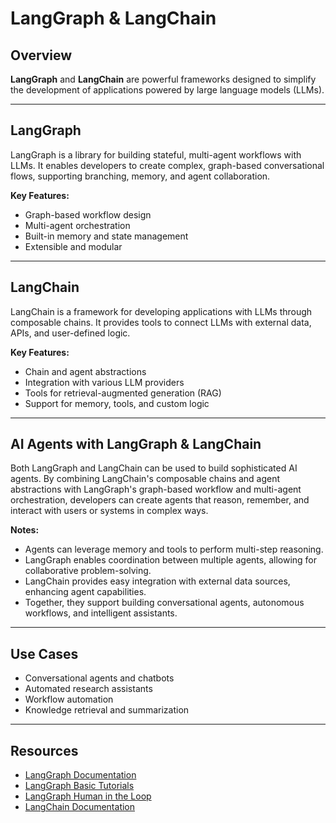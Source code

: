 # LangGraph & LangChain

## Overview

**LangGraph** and **LangChain** are powerful frameworks designed to simplify the development of applications powered by large language models (LLMs).

---

## LangGraph

LangGraph is a library for building stateful, multi-agent workflows with LLMs. It enables developers to create complex, graph-based conversational flows, supporting branching, memory, and agent collaboration.

**Key Features:**
- Graph-based workflow design
- Multi-agent orchestration
- Built-in memory and state management
- Extensible and modular

---

## LangChain

LangChain is a framework for developing applications with LLMs through composable chains. It provides tools to connect LLMs with external data, APIs, and user-defined logic.

**Key Features:**
- Chain and agent abstractions
- Integration with various LLM providers
- Tools for retrieval-augmented generation (RAG)
- Support for memory, tools, and custom logic

---

## AI Agents with LangGraph & LangChain

Both LangGraph and LangChain can be used to build sophisticated AI agents. By combining LangChain's composable chains and agent abstractions with LangGraph's graph-based workflow and multi-agent orchestration, developers can create agents that reason, remember, and interact with users or systems in complex ways.

**Notes:**
- Agents can leverage memory and tools to perform multi-step reasoning.
- LangGraph enables coordination between multiple agents, allowing for collaborative problem-solving.
- LangChain provides easy integration with external data sources, enhancing agent capabilities.
- Together, they support building conversational agents, autonomous workflows, and intelligent assistants.

---

## Use Cases

- Conversational agents and chatbots
- Automated research assistants
- Workflow automation
- Knowledge retrieval and summarization

---

## Resources

- [LangGraph Documentation](https://langchain-ai.github.io/langgraph/)
- [LangGraph Basic Tutorials](https://langchain-ai.github.io/langgraph/tutorials/get-started/1-build-basic-chatbot/)
- [LangGraph Human in the Loop](https://langchain-ai.github.io/langgraph/concepts/human_in_the_loop/)
- [LangChain Documentation](https://python.langchain.com/)